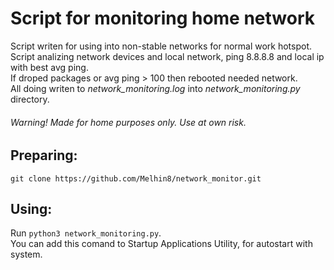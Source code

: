 # Script for monitoring home network
Script writen for using into non-stable networks for normal work hotspot.  
Script analizing network devices and local network, ping 8.8.8.8 and local ip with best avg ping.  
If droped packages or avg ping > 100 then rebooted needed network.  
All doing writen to *network_monitoring.log* into *network_monitoring.py* directory.  
###### Warning! Made for home purposes only. Use at own risk.
## Preparing:
`git clone https://github.com/Melhin8/network_monitor.git`

## Using:
Run `python3 network_monitoring.py`.  
You can add this comand to Startup Applications Utility, for autostart with system.